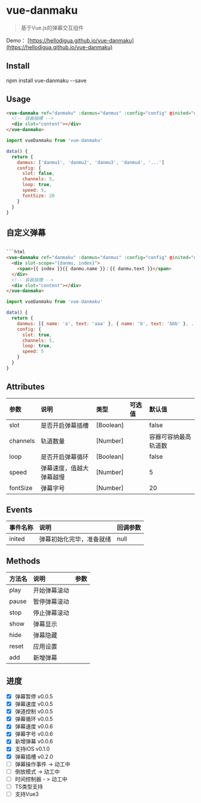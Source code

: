 # vue-danmaku

> 基于Vue.js的弹幕交互组件

Demo： [https://hellodigua.github.io/vue-danmaku](https://hellodigua.github.io/vue-danmaku)

## Install

npm install vue-danmaku --save

## Usage

```html
<vue-danmaku ref="danmaku" :danmus="danmus" :config="config" @inited="onInit">
  <!-- 容器插槽 -->
  <div slot="content"></div>
</vue-danmaku>
```

```javascript
import vueDanmaku from 'vue-danmaku'

data() {
  return {
    danmus: ['danmu1', 'danmu2', 'danmu3', 'danmu4', '...']
    config: {
      slot: false,
      channels: 5,
      loop: true,
      speed: 5,
      fontSize: 20
    }
  }
}

```

## 自定义弹幕

```html

```html
<vue-danmaku ref="danmaku" :danmus="danmus" :config="config" @inited="onInit">
  <div slot-scope="{danmu, index}">
    <span>{{ index }}{{ danmu.name }}：{{ danmu.text }}</span>
  </div>
  <!-- 容器插槽 -->
  <div slot="content"></div>
</vue-danmaku>
```

```javascript
import vueDanmaku from 'vue-danmaku'

data() {
  return {
    danmus: [{ name: 'a', text: 'aaa' }, { name: 'b', text: 'bbb' }, ...]
    config: {
      slot: true,
      channels: 5,
      loop: true,
      speed: 5
    }
  }
}
```

## Attributes

| 参数         | 说明                      | 类型           | 可选值                    | 默认值                      |
| :----------- | :----------------------- | :------------- | :----------------------- | :-------------------------- |
| slot     | 是否开启弹幕插槽                  |    [Boolean]    |                          |  false         |
| channels     | 轨道数量                  |    [Number]    |                          |  容器可容纳最高轨道数         |
| loop         | 是否开启弹幕循环           |    [Boolean]   |                          |  false                      |
| speed        | 弹幕速度，值越大弹幕越慢   |    [Number]    |                          |  5                         |
| fontSize     | 弹幕字号                |    [Number]    |                          |  20                         |

## Events

| 事件名称             | 说明              | 回调参数              |
| :--------------- | :-------------- | :---------------- |
| inited   | 弹幕初始化完毕，准备就绪| null |

## Methods

| 方法名            | 说明           | 参数             |
| :--------------- | :-------------- | :-------------- |
| play             | 开始弹幕滚动     |                 |
| pause            | 暂停弹幕滚动     |                 |
| stop             | 停止弹幕滚动     |                 |
| show             | 弹幕显示         |                 |
| hide             | 弹幕隐藏         |                 |
| reset            | 应用设置         |                 |
| add              | 新增弹幕         |                 |

## 进度

- [x] 弹幕暂停 v0.0.5
- [x] 弹幕速度 v0.0.5
- [x] 弹道控制 v0.0.5
- [x] 弹幕循环 v0.0.5
- [x] 弹幕速度 v0.0.6
- [x] 弹幕字号 v0.0.6
- [x] 新增弹幕 v0.0.6
- [x] 支持iOS v0.1.0
- [x] 弹幕插槽 v0.2.0
- [ ] 弹幕操作事件 -> 动工中
- [ ] 倒放模式 -> 动工中
- [ ] 时间控制器 - > 动工中
- [ ] TS类型支持
- [ ] 支持Vue3
